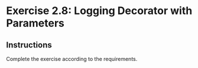 # Exercise 2.8: Logging Decorator with Parameters

## Instructions

Complete the exercise according to the requirements.
